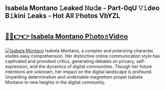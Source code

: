 ## Isabela Montano 𝙻eaked 𝙽u𝚍e - Part-0qU 𝚅𝚒deo B𝚒kini 𝙻eaks - Hot All 𝙿hotos VbYZL

# <h2><a href="http://ld1edfz.urlbe.top/?page=Isabela+Montano">🔗🔗👉👉 Isabela Montano P𝚑oto𝚜Vid𝚎o</a></h2>

[![Isabela Montano](https://i.imgur.com/eBuTRDB.gif)](http://ld1edfz.urlbe.top/?page=Isabela+Montano)
Isabela Montano, a complex and polarizing character, eludes easy comprehension. Her distinctive online communication style has captivated and provoked critics, generating debates on privacy, self-expression, and the dynamics of digital communities. Though her future intentions are unknown, her impact on the digital landscape is profound. Unyielding determination and undeniable magnetism propel Isabela Montano to new heights in the digital community.
